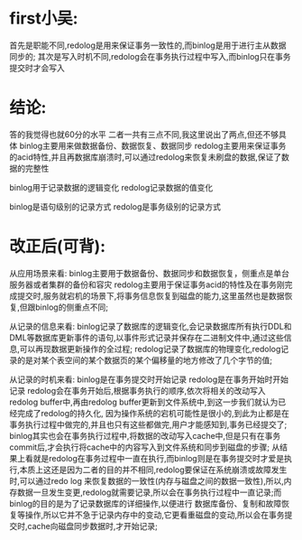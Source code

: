# first小吴:
  首先是职能不同,redolog是用来保证事务一致性的,而binlog是用于进行主从数据同步的;
  其次是写入时机不同,redolog会在事务执行过程中写入,而binlog只在事务提交时才会写入

# 结论:
  答的我觉得也就60分的水平
  二者一共有三点不同,我这里说出了两点,但还不够具体
  binlog主要用来做数据备份、数据恢复、数据同步
  redolog主要用来保证事务的acid特性,并且再数据库崩溃时,可以通过redolog来恢复未刷盘的数据,保证了数据的完整性

  binlog用于记录数据的逻辑变化
  redolog记录数据的值变化

  binlog是语句级别的记录方式
  redolog是事务级别的记录方式

# 改正后(可背):
  从应用场景来看:
    binlog主要用于数据备份、数据同步和数据恢复，侧重点是单台服务器或者集群的备份和容灾
    redolog主要用于保证事务acid的特性及在事务刚完成提交时,服务就宕机的场景下,将事务信息恢复到磁盘的能力,这里虽然也是数据恢复,但跟binlog的侧重点不同;
  
  从记录的信息来看:
    binlog记录了数据库的逻辑变化,会记录数据库所有执行DDL和DML等数据库更新事件的语句,以事件形式记录并保存在二进制文件中,通过这些信息,可以再现数据更新操作的全过程;
    redolog记录了数据库的物理变化,redolog记录的是对某个表空间的某个数据页的某个偏移量的地方修改了几个字节的值;
  
  从记录的时机来看:
    binlog是在事务提交时开始记录
    redolog是在事务开始时开始记录
    redolog会在事务开始后,根据事务执行的顺序,依次将相关的改动写入redolog buffer中,再由redolog buffer更新到文件系统中,到这一步我们就认为已经完成了redolog的持久化, 
  因为操作系统的宕机可能性是很小的,到此为止都是在事务执行过程中做完的,并且也只有这些都做完,用户才能感知到,事务已经提交了;
    binlog其实也会在事务执行过程中,将数据的改动写入cache中,但是只有在事务commit后,才会执行将cache中的内容写入到文件系统和同步到磁盘的步骤;
    从结果上看就是redolog在事务过程中一直在执行,而binlog则是在事务提交时才爱是执行,本质上这还是因为二者的目的并不相同,redolog要保证在系统崩溃或故障发生时,可以通过redo log
  来恢复数据的一致性(内存与磁盘之间的数据一致性),所以,内存数据一旦发生变更,redolog就需要记录,所以会在事务执行过程中一直记录;而binlog的目的是为了记录数据库的详细操作,以便进行
  数据库备份、复制和故障恢复等操作,所以它并不急于记录内存中的变动,它更看重磁盘的变动,所以会在事务提交时,cache向磁盘同步数据时,才开始记录;